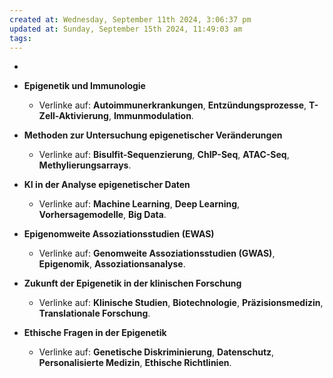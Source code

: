 ```yaml
---
created at: Wednesday, September 11th 2024, 3:06:37 pm
updated at: Sunday, September 15th 2024, 11:49:03 am
tags: 
---
```


-
- **Epigenetik und Immunologie**
    
    - Verlinke auf: **Autoimmunerkrankungen**, **Entzündungsprozesse**, **T-Zell-Aktivierung**, **Immunmodulation**.
- **Methoden zur Untersuchung epigenetischer Veränderungen**
    
    - Verlinke auf: **Bisulfit-Sequenzierung**, **ChIP-Seq**, **ATAC-Seq**, **Methylierungsarrays**.
- **KI in der Analyse epigenetischer Daten**
    
    - Verlinke auf: **Machine Learning**, **Deep Learning**, **Vorhersagemodelle**, **Big Data**.
- **Epigenomweite Assoziationsstudien (EWAS)**
    
    - Verlinke auf: **Genomweite Assoziationsstudien (GWAS)**, **Epigenomik**, **Assoziationsanalyse**.
- **Zukunft der Epigenetik in der klinischen Forschung**
    
    - Verlinke auf: **Klinische Studien**, **Biotechnologie**, **Präzisionsmedizin**, **Translationale Forschung**.
- **Ethische Fragen in der Epigenetik**
    
    - Verlinke auf: **Genetische Diskriminierung**, **Datenschutz**, **Personalisierte Medizin**, **Ethische Richtlinien**.